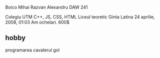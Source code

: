 Boico Mihai Razvan Alexandru DAW 241

Colegiu UTM
C++, JS, CSS, HTML
Liceul teoretic Ginta Latina
24 aprilie, 2008, 01:03
Am ochelari. 600$ 

## hobby 
programarea
cavalerul gol